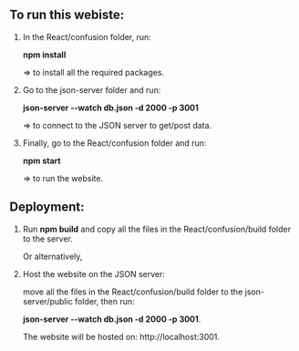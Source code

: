 ## To run this webiste:

1. In the React/confusion folder, run:

   **npm install** 
  
   => to install all the required packages.

2. Go to the json-server folder and run: 
	
   **json-server --watch db.json -d 2000 -p 3001**
	
   => to connect to the JSON server to get/post data.

3. Finally, go to the React/confusion folder and run: 

   **npm start**
	
   => to run the website.


## Deployment:

1. Run **npm build** and copy all the files in the React/confusion/build folder to the server.

   Or alternatively,

2. Host the website on the JSON server: 

   move all the files in the React/confusion/build folder to the json-server/public folder, then run:
   
   **json-server --watch db.json -d 2000 -p 3001**. 

   The website will be hosted on: http://localhost:3001.
